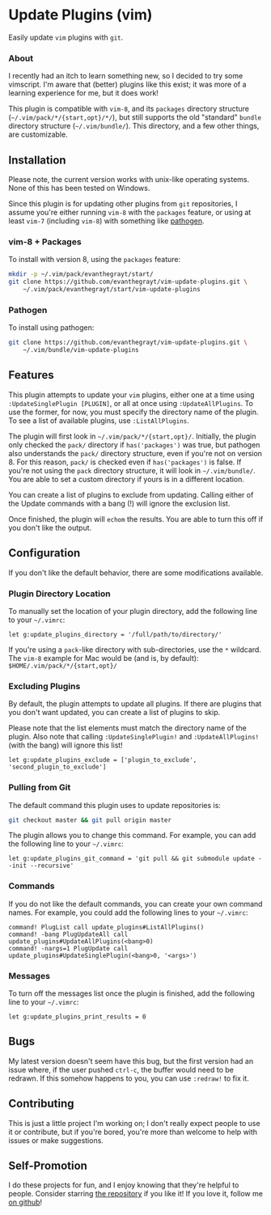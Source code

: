 # Update Plugins (vim)
Easily update `vim` plugins with `git`.

### About
I recently had an itch to learn something new, so I decided to try some
vimscript. I'm aware that (better) plugins like this exist; it was more of a
learning experience for me, but it does work!

This plugin is compatible with `vim-8`, and its `packages` directory structure
(`~/.vim/pack/*/{start,opt}/*/`), but still supports the old "standard" `bundle`
directory structure (`~/.vim/bundle/`). This directory, and a few other things,
are customizable.

## Installation
Please note, the current version works with unix-like operating systems. None of
this has been tested on Windows.

Since this plugin is for updating other plugins from `git` repositories, I
assume you're either running `vim-8` with the `packages` feature, or using at
least `vim-7` (including `vim-8`) with something like
[pathogen](https://github.com/tpope/vim-pathogen).

### vim-8 + Packages
To install with version 8, using the `packages` feature:

```bash
mkdir -p ~/.vim/pack/evanthegrayt/start/
git clone https://github.com/evanthegrayt/vim-update-plugins.git \
    ~/.vim/pack/evanthegrayt/start/vim-update-plugins
```

### Pathogen
To install using pathogen:

```bash
git clone https://github.com/evanthegrayt/vim-update-plugins.git \
    ~/.vim/bundle/vim-update-plugins
```

## Features
This plugin attempts to update your `vim` plugins, either one at a time using
`:UpdateSinglePlugin [PLUGIN]`, or all at once using `:UpdateAllPlugins`. To use
the former, for now, you must specify the directory name of the plugin. To see
a list of available plugins, use `:ListAllPlugins`.

The plugin will first look in `~/.vim/pack/*/{start,opt}/`.  Initially, the
plugin only checked the `pack/` directory if `has('packages')` was true, but
pathogen also understands the `pack/` directory structure, even if you're not on
version 8. For this reason, `pack/` is checked even if `has('packages')` is
false. If you're not using the `pack` directory structure, it will look in
`~/.vim/bundle/`. You are able to set a custom directory if yours is in a
different location.

You can create a list of plugins to exclude from updating. Calling either of the
Update commands with a bang (!) will ignore the exclusion list.

Once finished, the plugin will `echom` the results. You are able to turn this
off if you don't like the output.

## Configuration
If you don't like the default behavior, there are some modifications available.

### Plugin Directory Location
To manually set the location of your plugin directory, add the following line to
your `~/.vimrc`:

```vim
let g:update_plugins_directory = '/full/path/to/directory/'
```

If you're using a `pack`-like directory with sub-directories, use the `*`
wildcard. The `vim-8` example for Mac would be (and is, by default):
`$HOME/.vim/pack/*/{start,opt}/`

### Excluding Plugins
By default, the plugin attempts to update all plugins. If there are plugins
that you don't want updated, you can create a list of plugins to skip.

Please note that the list elements must match the directory name of the plugin.
Also note that calling `:UpdateSinglePlugin!` and `:UpdateAllPlugins!` (with the
bang) will ignore this list!

```vim
let g:update_plugins_exclude = ['plugin_to_exclude', 'second_plugin_to_exclude']
```

### Pulling from Git
The default command this plugin uses to update repositories is:

```bash
git checkout master && git pull origin master
```

The plugin allows you to change this command. For example, you can add the
following line to your `~/.vimrc`:

```vim
let g:update_plugins_git_command = 'git pull && git submodule update --init --recursive'
```

### Commands
If you do not like the default commands, you can create your own command names.
For example, you could add the following lines to your `~/.vimrc`:

```vim
command! PlugList call update_plugins#ListAllPlugins()
command! -bang PlugUpdateAll call update_plugins#UpdateAllPlugins(<bang>0)
command! -nargs=1 PlugUpdate call update_plugins#UpdateSinglePlugin(<bang>0, '<args>')

```

### Messages
To turn off the messages list once the plugin is finished, add the following
line to your `~/.vimrc`:

```vim
let g:update_plugins_print_results = 0
```

## Bugs
My latest version doesn't seem have this bug, but the first version had an issue
where, if the user pushed `ctrl-c`, the buffer would need to be redrawn. If this
somehow happens to you, you can use `:redraw!` to fix it.

## Contributing
This is just a little project I'm working on; I don't really expect people to
use it or contribute, but if you're bored, you're more than welcome to help
with issues or make suggestions.

## Self-Promotion
I do these projects for fun, and I enjoy knowing that they're helpful to people.
Consider starring [the
repository](https://github.com/evanthegrayt/vim-update-plugins) if you like it!
If you love it, follow me [on github](https://github.com/evanthegrayt)!
